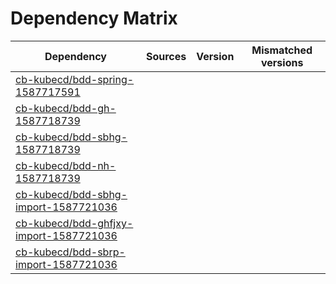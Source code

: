 # Dependency Matrix

Dependency | Sources | Version | Mismatched versions
---------- | ------- | ------- | -------------------
[cb-kubecd/bdd-spring-1587717591](https://github.com/cb-kubecd/bdd-spring-1587717591.git) |  | []() | 
[cb-kubecd/bdd-gh-1587718739](https://github.com/cb-kubecd/bdd-gh-1587718739.git) |  | []() | 
[cb-kubecd/bdd-sbhg-1587718739](https://github.com/cb-kubecd/bdd-sbhg-1587718739.git) |  | []() | 
[cb-kubecd/bdd-nh-1587718739](https://github.com/cb-kubecd/bdd-nh-1587718739.git) |  | []() | 
[cb-kubecd/bdd-sbhg-import-1587721036](https://github.com/cb-kubecd/bdd-sbhg-import-1587721036.git) |  | []() | 
[cb-kubecd/bdd-ghfjxy-import-1587721036](https://github.com/cb-kubecd/bdd-ghfjxy-import-1587721036.git) |  | []() | 
[cb-kubecd/bdd-sbrp-import-1587721036](https://github.com/cb-kubecd/bdd-sbrp-import-1587721036.git) |  | []() | 
